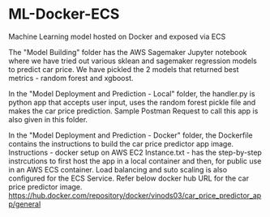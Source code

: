 # ML-Docker-ECS
Machine Learning model hosted on Docker and exposed via ECS

The "Model Building" folder has the AWS Sagemaker Jupyter notebook where we have tried out various sklean and sagemaker regression models to predict car price.
We have pickled the 2 models that returned best metrics - random forest and xgboost.

In the "Model Deployment and Prediction - Local" folder, the handler.py is python app that accepts user input, uses the random forest pickle file and makes the car price prediction. Sample Postman Request to call this app is also given in this folder.

In the "Model Deployment and Prediction - Docker" folder, the Dockerfile contains the instructions to build the car price predictor app image.
Instructions - docker setup on AWS EC2 Instance.txt - has the step-by-step instrcutions to first host the app in a local container and then, for public use in an AWS ECS container. Load balancing and suto scaling is also configured for the ECS Service.
Refer below docker hub URL for the car price predictor image.
https://hub.docker.com/repository/docker/vinods03/car_price_predictor_app/general
